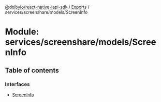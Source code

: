 [@dolbyio/react-native-iapi-sdk](../README.md) / [Exports](../modules.md) / services/screenshare/models/ScreenInfo

# Module: services/screenshare/models/ScreenInfo

## Table of contents

### Interfaces

- [ScreenInfo](../interfaces/services_screenshare_models_ScreenInfo.ScreenInfo.md)
